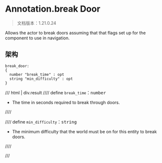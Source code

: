 # Annotation.break Door

> 文档版本：1.21.0.24

Allows the actor to break doors assuming that that flags set up for the component to use in navigation.

## 架构

```mcschema
break_door:
{
  number "break_time" : opt
  string "min_difficulty" : opt
}

```

/// html | div.result
//// define
`break_time`：<samp>number</samp>

- The time in seconds required to break through doors.


////


//// define
`min_difficulty`：<samp>string</samp>

- The minimum difficulty that the world must be on for this entity to break doors.


////


///

